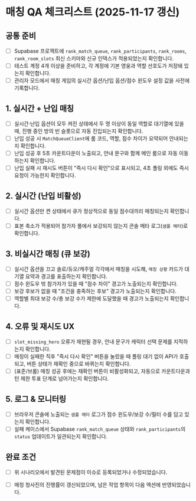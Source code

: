# 매칭 QA 체크리스트 (2025-11-17 갱신)

## 공통 준비
- [ ] Supabase 프로젝트에 `rank_match_queue`, `rank_participants`, `rank_rooms`, `rank_room_slots` 최신 스키마와 신규 인덱스가 적용되었는지 확인합니다.
- [ ] 테스트 계정 4개 이상을 준비하고, 각 계정에 기본 영웅과 역할 선호도가 저장돼 있는지 확인합니다.
- [ ] 관리자 모드에서 매칭 게임의 실시간 옵션/난입 옵션/점수 윈도우 설정 값을 사전에 기록합니다.

## 1. 실시간 + 난입 매칭
- [ ] 실시간·난입 옵션이 모두 켜진 상태에서 두 명 이상이 동일 역할로 대기열에 있을 때, 진행 중인 방의 빈 슬롯으로 자동 진입되는지 확인합니다.
- [ ] 난입 성공 시 `MatchQueueClient`에 룸 코드, 역할, 점수 차이가 요약되어 안내되는지 확인합니다.
- [ ] 난입 성공 후 5초 카운트다운이 노출되고, 안내 문구와 함께 메인 룸으로 자동 이동하는지 확인합니다.
- [ ] 난입 실패 시 재시도 버튼이 "즉시 다시 확인"으로 표시되고, 4초 폴링 외에도 즉시 요청이 가능한지 확인합니다.

## 2. 실시간 (난입 비활성)
- [ ] 실시간 옵션만 켠 상태에서 큐가 정상적으로 동일 점수대끼리 매칭되는지 확인합니다.
- [ ] 표본 축소가 적용되어 참가자 풀에서 보강되지 않는지 콘솔 메타 로그(`샘플 메타`)로 확인합니다.

## 3. 비실시간 매칭 (큐 보강)
- [ ] 실시간 옵션을 끄고 솔로/듀오/캐주얼 각각에서 매칭을 시도해, `매칭 상황` 카드가 대기열 요약과 경고를 표출하는지 확인합니다.
- [ ] 점수 윈도우 밖 참가자가 있을 때 "점수 차이" 경고가 노출되는지 확인합니다.
- [ ] 보강 후보가 없을 때 "조건을 충족하는 후보" 경고가 노출되는지 확인합니다.
- [ ] 역할별 최대 보강 수/총 보강 수가 제한에 도달했을 때 경고가 노출되는지 확인합니다.

## 4. 오류 및 재시도 UX
- [ ] `slot_missing_hero` 오류가 재현될 경우, 안내 문구가 캐릭터 선택 문제를 지적하는지 확인합니다.
- [ ] 매칭이 실패한 직후 "즉시 다시 확인" 버튼을 눌렀을 때 폴링 대기 없이 API가 호출되고, 버튼 상태가 재확인 중으로 바뀌는지 확인합니다.
- [ ] (표준/브롤) 매칭 성공 후에는 재확인 버튼이 비활성화되고, 자동으로 카운트다운과 턴 제한 투표 단계로 넘어가는지 확인합니다.

## 5. 로그 & 모니터링
- [ ] 브라우저 콘솔에 노출되는 `샘플 메타` 로그가 점수 윈도우/보강 수/필터 수를 담고 있는지 확인합니다.
- [ ] 실패 케이스에서 Supabase `rank_match_queue` 상태와 `rank_participants`의 `status` 업데이트가 일관되는지 확인합니다.

## 완료 조건
- [ ] 위 시나리오에서 발견된 문제점이 이슈로 등록되었거나 수정되었습니다.
- [ ] 매칭 청사진의 진행률이 갱신되었으며, 남은 작업 항목이 다음 액션에 반영되었습니다.

